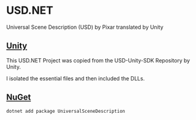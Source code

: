 # USD.NET
Universal Scene Description (USD) by Pixar translated by Unity

## [Unity](https://github.com/Unity-Technologies/usd-unity-sdk)
This USD.NET Project was copied from the USD-Unity-SDK Repository by Unity.

I isolated the essential files and then included the DLLs.

## [NuGet](https://www.nuget.org/packages/UniversalSceneDescription)

```Batch
dotnet add package UniversalSceneDescription
```